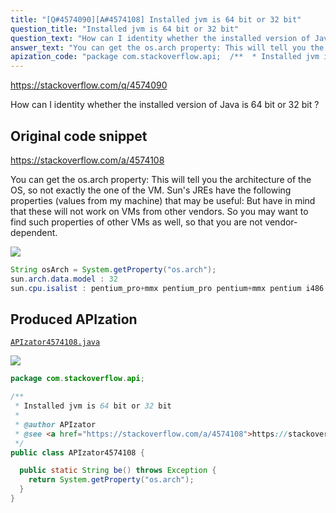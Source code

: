 ```yaml
---
title: "[Q#4574090][A#4574108] Installed jvm is 64 bit or 32 bit"
question_title: "Installed jvm is 64 bit or 32 bit"
question_text: "How can I identity whether the installed version of Java is 64 bit or 32 bit ?"
answer_text: "You can get the os.arch property: This will tell you the architecture of the OS, so not exactly the one of the VM. Sun's JREs have the following properties (values from my machine) that may be useful: But have in mind that these will not work on VMs from other vendors. So you may want to find such properties of other VMs as well, so that you are not vendor-dependent."
apization_code: "package com.stackoverflow.api;  /**  * Installed jvm is 64 bit or 32 bit  *  * @author APIzator  * @see <a href=\"https://stackoverflow.com/a/4574108\">https://stackoverflow.com/a/4574108</a>  */ public class APIzator4574108 {    public static String be() throws Exception {     return System.getProperty(\"os.arch\");   } }"
---
```


https://stackoverflow.com/q/4574090

How can I identity whether the installed version of Java is 64 bit or 32 bit ?



## Original code snippet

https://stackoverflow.com/a/4574108

You can get the os.arch property:
This will tell you the architecture of the OS, so not exactly the one of the VM.
Sun&#x27;s JREs have the following properties (values from my machine) that may be useful:
But have in mind that these will not work on VMs from other vendors. So you may want to find such properties of other VMs as well, so that you are not vendor-dependent.

<div class="code-logo"><img src="/stackoverflow.png" /></div>

```java
String osArch = System.getProperty("os.arch");
sun.arch.data.model : 32
sun.cpu.isalist : pentium_pro+mmx pentium_pro pentium+mmx pentium i486 i386 i86
```

## Produced APIzation

[`APIzator4574108.java`](https://github.com/pasqualesalza/apization/raw/main/data/search/APIzator4574108.java)

<div class="code-logo"><img src="/apizator.png" /></div>

```java
package com.stackoverflow.api;

/**
 * Installed jvm is 64 bit or 32 bit
 *
 * @author APIzator
 * @see <a href="https://stackoverflow.com/a/4574108">https://stackoverflow.com/a/4574108</a>
 */
public class APIzator4574108 {

  public static String be() throws Exception {
    return System.getProperty("os.arch");
  }
}

```